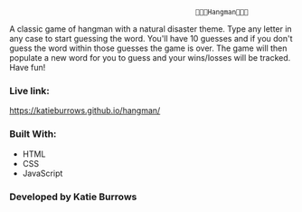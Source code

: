                                                   🔡🔡🔡Hangman🔡🔡🔡 
A classic game of hangman with a natural disaster theme.  Type any letter in any case to start guessing the word.  You'll have 10 guesses and if you don't guess the word within those guesses the game is over.  The game will then populate a new word for you to guess and your wins/losses will be tracked.  Have fun!


### Live link:
https://katieburrows.github.io/hangman/

### Built With:
* HTML
* CSS
* JavaScript

### Developed by Katie Burrows





